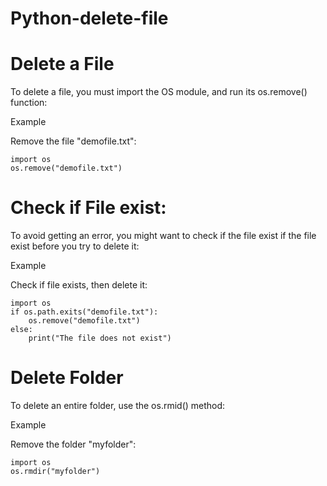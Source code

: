 # Python-delete-file
# Delete a File
To delete a file, you must import the OS module, and run its os.remove() function:

Example

Remove the file "demofile.txt":

    import os 
    os.remove("demofile.txt")

# Check if File exist:
To avoid getting an error, you might want to check if the file exist if the file exist before you try to delete it:

Example

Check if file exists, then delete it:

    import os
    if os.path.exits("demofile.txt"):
        os.remove("demofile.txt")
    else:
        print("The file does not exist")    

# Delete Folder
To delete an entire folder, use the os.rmid() method:

Example

Remove the folder "myfolder":

    import os 
    os.rmdir("myfolder")